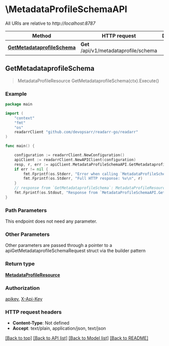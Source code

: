 # \MetadataProfileSchemaAPI

All URIs are relative to *http://localhost:8787*

Method | HTTP request | Description
------------- | ------------- | -------------
[**GetMetadataprofileSchema**](MetadataProfileSchemaAPI.md#GetMetadataprofileSchema) | **Get** /api/v1/metadataprofile/schema | 



## GetMetadataprofileSchema

> MetadataProfileResource GetMetadataprofileSchema(ctx).Execute()



### Example

```go
package main

import (
	"context"
	"fmt"
	"os"
	readarrClient "github.com/devopsarr/readarr-go/readarr"
)

func main() {

	configuration := readarrClient.NewConfiguration()
	apiClient := readarrClient.NewAPIClient(configuration)
	resp, r, err := apiClient.MetadataProfileSchemaAPI.GetMetadataprofileSchema(context.Background()).Execute()
	if err != nil {
		fmt.Fprintf(os.Stderr, "Error when calling `MetadataProfileSchemaAPI.GetMetadataprofileSchema``: %v\n", err)
		fmt.Fprintf(os.Stderr, "Full HTTP response: %v\n", r)
	}
	// response from `GetMetadataprofileSchema`: MetadataProfileResource
	fmt.Fprintf(os.Stdout, "Response from `MetadataProfileSchemaAPI.GetMetadataprofileSchema`: %v\n", resp)
}
```

### Path Parameters

This endpoint does not need any parameter.

### Other Parameters

Other parameters are passed through a pointer to a apiGetMetadataprofileSchemaRequest struct via the builder pattern


### Return type

[**MetadataProfileResource**](MetadataProfileResource.md)

### Authorization

[apikey](../README.md#apikey), [X-Api-Key](../README.md#X-Api-Key)

### HTTP request headers

- **Content-Type**: Not defined
- **Accept**: text/plain, application/json, text/json

[[Back to top]](#) [[Back to API list]](../README.md#documentation-for-api-endpoints)
[[Back to Model list]](../README.md#documentation-for-models)
[[Back to README]](../README.md)


